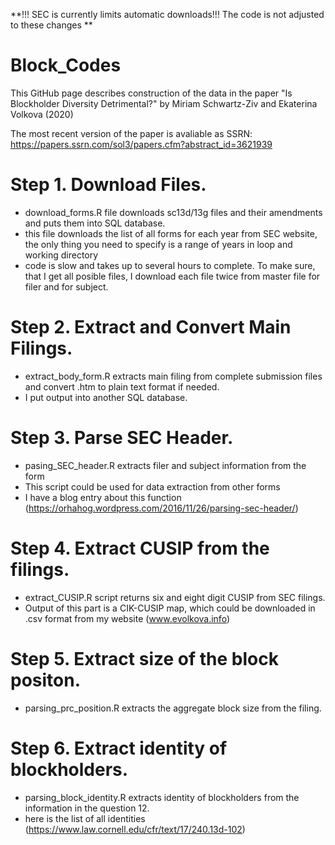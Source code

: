 **!!! SEC is currently limits automatic downloads!!! The code is not adjusted to these changes **


# Block_Codes

This GitHub page describes construction of the data in the paper "Is Blockholder Diversity Detrimental?" by Miriam Schwartz-Ziv and Ekaterina Volkova (2020)

The most recent version of the paper is avaliable as SSRN: https://papers.ssrn.com/sol3/papers.cfm?abstract_id=3621939

# Step 1. Download Files.
- download_forms.R file downloads sc13d/13g files and their amendments and puts them into SQL database.
- this file downloads the list of all forms for each year from SEC website, 
  the only thing you need to specify is a range of years in loop and working directory
- code is slow and takes up to several hours to complete. To make sure, that I get all posible files, 
  I download each file twice from master file for filer and for subject.
  
# Step 2. Extract and Convert Main Filings.
- extract_body_form.R extracts main filing from complete submission files and convert .htm to plain text format if needed.
- I put output into another SQL database. 

# Step 3. Parse SEC Header.
- pasing_SEC_header.R extracts filer and subject information from the form
- This script could be used for data extraction from other forms
- I have a blog entry about this function (https://orhahog.wordpress.com/2016/11/26/parsing-sec-header/)

# Step 4. Extract CUSIP from the filings.
- extract_CUSIP.R script returns six and eight digit CUSIP from SEC filings.
- Output of this part is a CIK-CUSIP map, which could be downloaded in .csv format from my website (www.evolkova.info)

# Step 5. Extract size of the block positon.
- parsing_prc_position.R extracts the aggregate block size from the filing.

# Step 6. Extract identity of blockholders.
- parsing_block_identity.R extracts identity of blockholders from the information in the question 12.
- here is the list of all identities (https://www.law.cornell.edu/cfr/text/17/240.13d-102)
